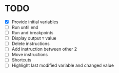 # TODO

- [X] Provide initial variables
- [ ] Run until end
- [ ] Run and breakpoints
- [ ] Display output `Y` value
- [ ] Delete instructions
- [ ] Add instruction between other 2
- [ ] Move instructions
- [ ] Shortcuts
- [ ] Highlight last modified variable and changed value
